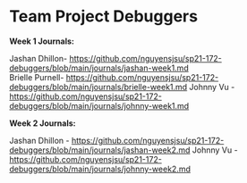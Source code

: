 # Team Project Debuggers 
**Week 1 Journals:**

Jashan Dhillon-  https://github.com/nguyensjsu/sp21-172-debuggers/blob/main/journals/jashan-week1.md  
Brielle Purnell-  https://github.com/nguyensjsu/sp21-172-debuggers/blob/main/journals/brielle-week1.md
Johnny Vu - https://github.com/nguyensjsu/sp21-172-debuggers/blob/main/journals/johnny-week1.md

**Week 2 Journals:**

Jashan Dhillon - https://github.com/nguyensjsu/sp21-172-debuggers/blob/main/journals/jashan-week2.md
Johnny Vu - https://github.com/nguyensjsu/sp21-172-debuggers/blob/main/journals/johnny-week2.md
